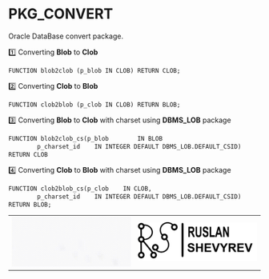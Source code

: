 # PKG_CONVERT

Oracle DataBase convert package.

:one: Converting **Blob** to **Clob**

```
FUNCTION blob2clob (p_blob IN CLOB) RETURN CLOB;
```

:two: Converting **Clob** to **Blob**

```
FUNCTION clob2blob (p_clob IN CLOB) RETURN BLOB;
```

:three: Converting **Blob** to **Clob** with charset using **DBMS_LOB** package

```
FUNCTION blob2clob_cs(p_blob		IN BLOB
		p_charset_id	IN INTEGER DEFAULT DBMS_LOB.DEFAULT_CSID) RETURN CLOB
```

:four: Converting **Clob** to **Blob** with charset using **DBMS_LOB** package

```
FUNCTION clob2blob_cs(p_clob	IN CLOB,
		p_charset_id	IN INTEGER DEFAULT DBMS_LOB.DEFAULT_CSID) RETURN BLOB;
```

<table>
	<tr>
		<td valign="center" width="49%"><img src="https://github.com/Ruslan-Shevyrev/Ruslan-Shevyrev/blob/main/logoRS/logo_mini.gif" title="logo"></td>
		<td valign="center" width="49%"><img src="https://github.com/Ruslan-Shevyrev/Ruslan-Shevyrev/blob/main/logoRS/logoRS_FULL.png" title="RuslanShevyrev"></td>
	</tr>
</table>